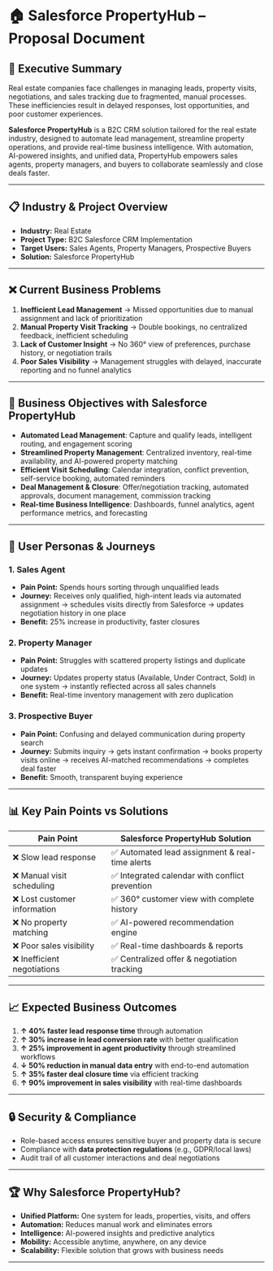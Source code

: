 # 🏠 **Salesforce PropertyHub – Proposal Document**

## 📑 **Executive Summary**

Real estate companies face challenges in managing leads, property visits, negotiations, and sales tracking due to fragmented, manual processes. These inefficiencies result in delayed responses, lost opportunities, and poor customer experiences.

**Salesforce PropertyHub** is a B2C CRM solution tailored for the real estate industry, designed to automate lead management, streamline property operations, and provide real-time business intelligence. With automation, AI-powered insights, and unified data, PropertyHub empowers sales agents, property managers, and buyers to collaborate seamlessly and close deals faster.

---

## 📋 **Industry & Project Overview**

* **Industry:** Real Estate
* **Project Type:** B2C Salesforce CRM Implementation
* **Target Users:** Sales Agents, Property Managers, Prospective Buyers
* **Solution:** Salesforce PropertyHub

---

## ❌ **Current Business Problems**

1. **Inefficient Lead Management** → Missed opportunities due to manual assignment and lack of prioritization
2. **Manual Property Visit Tracking** → Double bookings, no centralized feedback, inefficient scheduling
3. **Lack of Customer Insight** → No 360° view of preferences, purchase history, or negotiation trails
4. **Poor Sales Visibility** → Management struggles with delayed, inaccurate reporting and no funnel analytics

---

## 🎯 **Business Objectives with Salesforce PropertyHub**

* **Automated Lead Management**: Capture and qualify leads, intelligent routing, and engagement scoring
* **Streamlined Property Management**: Centralized inventory, real-time availability, and AI-powered property matching
* **Efficient Visit Scheduling**: Calendar integration, conflict prevention, self-service booking, automated reminders
* **Deal Management & Closure**: Offer/negotiation tracking, automated approvals, document management, commission tracking
* **Real-time Business Intelligence**: Dashboards, funnel analytics, agent performance metrics, and forecasting

---

## 👤 **User Personas & Journeys**

### **1. Sales Agent**

* **Pain Point:** Spends hours sorting through unqualified leads
* **Journey:** Receives only qualified, high-intent leads via automated assignment → schedules visits directly from Salesforce → updates negotiation history in one place
* **Benefit:** 25% increase in productivity, faster closures

### **2. Property Manager**

* **Pain Point:** Struggles with scattered property listings and duplicate updates
* **Journey:** Updates property status (Available, Under Contract, Sold) in one system → instantly reflected across all sales channels
* **Benefit:** Real-time inventory management with zero duplication

### **3. Prospective Buyer**

* **Pain Point:** Confusing and delayed communication during property search
* **Journey:** Submits inquiry → gets instant confirmation → books property visits online → receives AI-matched recommendations → completes deal faster
* **Benefit:** Smooth, transparent buying experience

---

## 📊 **Key Pain Points vs Solutions**

| Pain Point                  | Salesforce PropertyHub Solution                |
| --------------------------- | ---------------------------------------------- |
| ❌ Slow lead response        | ✅ Automated lead assignment & real-time alerts |
| ❌ Manual visit scheduling   | ✅ Integrated calendar with conflict prevention |
| ❌ Lost customer information | ✅ 360° customer view with complete history     |
| ❌ No property matching      | ✅ AI-powered recommendation engine             |
| ❌ Poor sales visibility     | ✅ Real-time dashboards & reports               |
| ❌ Inefficient negotiations  | ✅ Centralized offer & negotiation tracking     |

---

## 📈 **Expected Business Outcomes**

1. **↑ 40% faster lead response time** through automation
2. **↑ 30% increase in lead conversion rate** with better qualification
3. **↑ 25% improvement in agent productivity** through streamlined workflows
4. **↓ 50% reduction in manual data entry** with end-to-end automation
5. **↑ 35% faster deal closure time** via efficient tracking
6. **↑ 90% improvement in sales visibility** with real-time dashboards

---

## 🔒 **Security & Compliance**

* Role-based access ensures sensitive buyer and property data is secure
* Compliance with **data protection regulations** (e.g., GDPR/local laws)
* Audit trail of all customer interactions and deal negotiations

---

## 🏆 **Why Salesforce PropertyHub?**

* **Unified Platform:** One system for leads, properties, visits, and offers
* **Automation:** Reduces manual work and eliminates errors
* **Intelligence:** AI-powered insights and predictive analytics
* **Mobility:** Accessible anytime, anywhere, on any device
* **Scalability:** Flexible solution that grows with business needs

---
